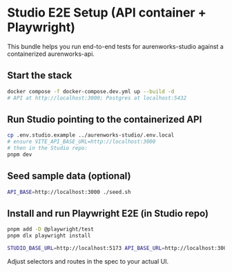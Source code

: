 # Studio E2E Setup (API container + Playwright)

This bundle helps you run end-to-end tests for aurenworks-studio against a containerized aurenworks-api.

## Start the stack

```bash
docker compose -f docker-compose.dev.yml up --build -d
# API at http://localhost:3000; Postgres at localhost:5432
```

## Run Studio pointing to the containerized API

```bash
cp .env.studio.example ../aurenworks-studio/.env.local
# ensure VITE_API_BASE_URL=http://localhost:3000
# then in the Studio repo:
pnpm dev
```

## Seed sample data (optional)

```bash
API_BASE=http://localhost:3000 ./seed.sh
```

## Install and run Playwright E2E (in Studio repo)

```bash
pnpm add -D @playwright/test
pnpm dlx playwright install

STUDIO_BASE_URL=http://localhost:5173 API_BASE_URL=http://localhost:3000   pnpm playwright test tests/e2e/
```

Adjust selectors and routes in the spec to your actual UI.
